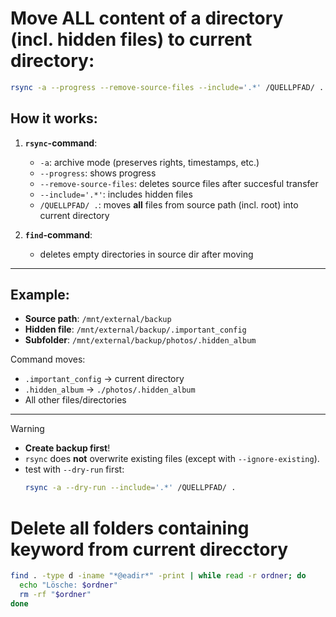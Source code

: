 # Move ALL content of a directory (incl. hidden files) to current directory:
```bash
rsync -a --progress --remove-source-files --include='.*' /QUELLPFAD/ . && find /QUELLPFAD -type d -empty -delete
```
## How it works:
1. **`rsync`-command**:
   - `-a`: archive mode (preserves rights, timestamps, etc.)
   - `--progress`: shows progress
   - `--remove-source-files`: deletes source files after succesful transfer
   - `--include='.*'`: includes hidden files
   - `/QUELLPFAD/ .`: moves **all** files from source path (incl. root) into current directory

2. **`find`-command**:
   - deletes empty directories in source dir after moving

---

## Example:
- **Source path**: `/mnt/external/backup`
- **Hidden file**: `/mnt/external/backup/.important_config`
- **Subfolder**: `/mnt/external/backup/photos/.hidden_album`

Command moves:
- `.important_config` → current directory
- `.hidden_album` → `./photos/.hidden_album`
- All other files/directories

---

> [!WARNING]
> - **Create backup first**!
> - `rsync` does **not** overwrite existing files (except with `--ignore-existing`).
> - test with `--dry-run` first:
>   ```bash
>   rsync -a --dry-run --include='.*' /QUELLPFAD/ .
>   ```

# Delete all folders containing keyword from current direcctory
  ```bash
find . -type d -iname "*@eadir*" -print | while read -r ordner; do
    echo "Lösche: $ordner"
    rm -rf "$ordner"
done
```
